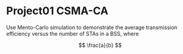 # Project01 CSMA-CA
Use Mento-Carlo simulation to demonstrate the average transmission efficiency versus the number of STAs in a BSS, where 

$$
\frac{a}{b}
$$
